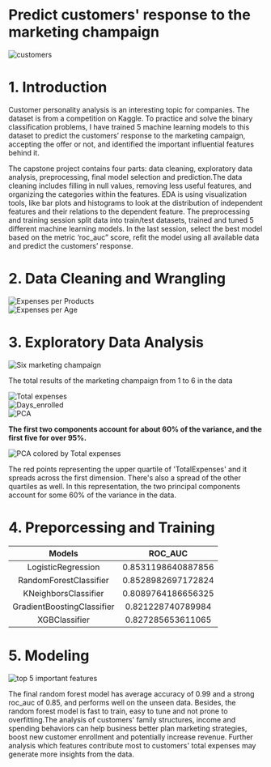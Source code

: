 
Predict customers' response to the marketing champaign
======================================================
  
![customers](./images/shopping.jpg)
# 1. Introduction


Customer personality analysis is an interesting topic for companies. The dataset is from a competition on Kaggle. To 
practice and solve the binary classification problems, I have trained 5 machine learning models to this dataset to 
predict the customers’ response to the marketing campaign, accepting the offer or not, and identified the important 
influential features behind it.



The capstone project contains four parts: data cleaning, exploratory data analysis, preprocessing, final model selection
 and prediction.The data cleaning includes filling in null values, removing less useful features, and organizing the 
categories within the features. EDA is using visualization tools, like bar plots and histograms to look at the 
distribution of independent features and their relations to the dependent feature. The preprocessing and training 
session split data into train/test datasets, trained and tuned 5 different machine learning models. In the last session,
 select the best model based on the metric ‘roc_auc” score, refit the model using all available data and predict the 
customers’ response.
# 2. Data Cleaning and Wrangling
  
![Expenses per Products](./images/expenses.jpg)  
![Expenses per Age](./images/expenses2.jpg)
# 3. Exploratory Data Analysis
  
![Six marketing champaign](./images/campaign.jpg)

The total results of the marketing champaign from 1 to 6 in the data  
  
![Total expenses](./images/total_expenses1.jpg)  
![Days_enrolled](./images/days_enrolled.jpg)  
![PCA](./images/pca.jpg)

**The first two components account for about 60% of the variance, and the first five for over 95%.**   
  
![PCA colored by Total expenses](./images/pca2.jpg)

The red points representing the upper quartile of 'TotalExpenses' and it spreads across the first dimension. There's 
also a spread of the other quartiles as well. In this representation, the two principal components account for some 60% 
of the variance in the data.  

# 4. Preporcessing and Training
  

|Models|ROC_AUC|
| :---: | :---: |
|LogisticRegression|0.8531198640887856|
|RandomForestClassifier|0.8528982697172824|
|KNeighborsClassifier|0.8089764186656325|
|GradientBoostingClassifier|0.821228740789984|
|XGBClassifier|0.827285653611065|

# 5. Modeling
  
![top 5 important features](./images/important_features.jpg)

The final random forest model has average accuracy of 0.99 and a strong roc_auc of 0.85, and performs well on the unseen
 data. Besides, the random forest model is fast to train, easy to tune and not prone to overfitting.The analysis of 
customers' family structures, income and spending behaviors can help business better plan marketing strategies, boost 
new customer enrollment and potentially increase revenue. Further analysis which features contribute most to customers' 
total expenses may generate more insights from the data.